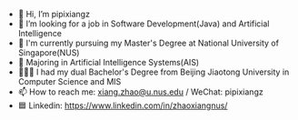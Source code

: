 - 👋 Hi, I’m pipixiangz
- 👀 I’m looking for a job in Software Development(Java) and Artificial Intelligence
- 🌱 I'm currently pursuing my Master's Degree at National University of Singapore(NUS)
- 🤖 Majoring in Artificial Intelligence Systems(AIS)
- 🧑🏻‍🎓 I had my dual Bachelor's Degree from Beijing Jiaotong University in Computer Science and MIS
- 📫 How to reach me: xiang.zhao@u.nus.edu / WeChat: pipixiangz
- 🟦 Linkedin: https://www.linkedin.com/in/zhaoxiangnus/

<!---
pipixiangz/pipixiangz is a ✨ special ✨ repository because its `README.md` (this file) appears on your GitHub profile.
You can click the Preview link to take a look at your changes.
--->
